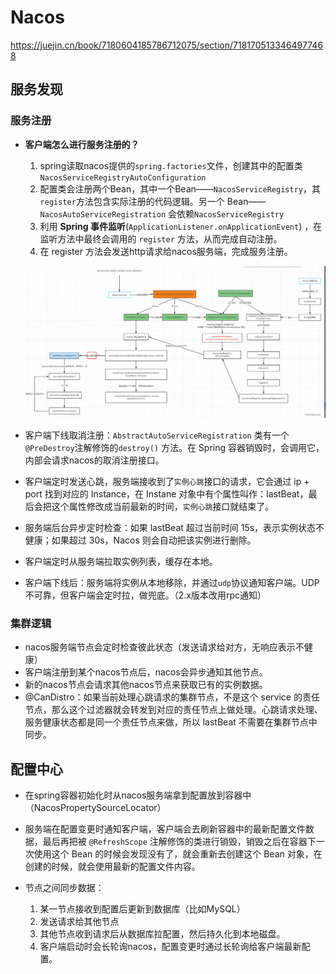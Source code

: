# Nacos

https://juejin.cn/book/7180604185786712075/section/7181705133464977468

## 服务发现

### 服务注册

* **客户端怎么进行服务注册的？**

  1. spring读取nacos提供的`spring.factories`文件，创建其中的配置类`NacosServiceRegistryAutoConfiguration`
  2. 配置类会注册两个Bean，其中一个Bean——`NacosServiceRegistry`，其`register`方法包含实际注册的代码逻辑。另一个 Bean——`NacosAutoServiceRegistration` 会依赖`NacosServiceRegistry`
  3. 利用 **Spring 事件监听**(`ApplicationListener.onApplicationEvent`) ，在监听方法中最终会调用的 `register` 方法，从而完成自动注册。
  4. 在 register 方法会发送http请求给nacos服务端，完成服务注册。

  ![image-20230708173228498](./pic/image-20230708152444653.png)

  

* 客户端下线取消注册：`AbstractAutoServiceRegistration` 类有一个 `@PreDestroy`注解修饰的`destroy()` 方法。在 Spring 容器销毁时，会调用它，内部会请求nacos的取消注册接口。

* 客户端定时发送心跳，服务端接收到了`实例心跳`接口的请求，它会通过 ip + port 找到对应的 Instance，在 Instane 对象中有个属性叫作：lastBeat，最后会把这个属性修改成当前最新的时间，`实例心跳`接口就结束了。
* 服务端后台异步定时检查：如果 lastBeat 超过当前时间 15s，表示实例状态不健康；如果超过 30s，Nacos 则会自动把该实例进行删除。
* 客户端定时从服务端拉取实例列表，缓存在本地。
* 客户端下线后：服务端将实例从本地移除，并通过`udp`协议通知客户端。UDP 不可靠，但客户端会定时拉，做兜底。（2.x版本改用rpc通知）

### 集群逻辑

* nacos服务端节点会定时检查彼此状态（发送请求给对方，无响应表示不健康）
* 客户端注册到某个nacos节点后，nacos会异步通知其他节点。
* 新的nacos节点会请求其他nacos节点来获取已有的实例数据。
* @CanDistro：如果当前处理心跳请求的集群节点，不是这个 service 的责任节点，那么这个过滤器就会转发到对应的责任节点上做处理。心跳请求处理、服务健康状态都是同一个责任节点来做，所以 lastBeat 不需要在集群节点中同步。

## 配置中心

* 在spring容器初始化时从nacos服务端拿到配置放到容器中（NacosPropertySourceLocator）
* 服务端在配置变更时通知客户端，客户端会去刷新容器中的最新配置文件数据，最后再把被 `@RefreshScope` 注解修饰的类进行销毁，销毁之后在容器下一次使用这个 Bean 的时候会发现没有了，就会重新去创建这个 Bean 对象，在创建的时候，就会使用最新的配置文件内容。

* 节点之间同步数据：
  1. 某一节点接收到配置后更新到数据库（比如MySQL）
  2. 发送请求给其他节点
  3. 其他节点收到请求后从数据库拉配置，然后持久化到本地磁盘。
  4. 客户端启动时会长轮询nacos，配置变更时通过长轮询给客户端最新配置。